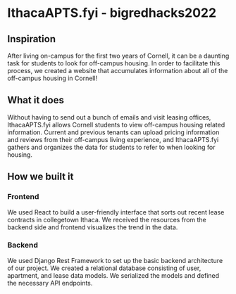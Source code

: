 # IthacaAPTS.fyi - bigredhacks2022

## Inspiration
After living on-campus for the first two years of Cornell, it can be a daunting task for students to look for off-campus housing. In order to facilitate this process, we created a website that accumulates information about all of the off-campus housing in Cornell!

## What it does
Without having to send out a bunch of emails and visit leasing offices, IthacaAPTS.fyi  allows Cornell students to view off-campus housing related information. Current and previous tenants can upload pricing information and reviews from their off-campus living experience, and IthacaAPTS.fyi gathers and organizes the data for students to refer to when looking for housing.

## How we built it
### Frontend
We used React to build a user-friendly interface that sorts out recent lease contracts in collegetown Ithaca. We received the resources from the backend side and frontend visualizes the trend in the data.

### Backend
We used Django Rest Framework to set up the basic backend architecture of our project. We created a relational database consisting of user, apartment, and lease data models. We serialized the models and defined the necessary API endpoints.

